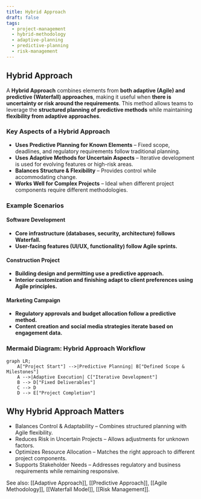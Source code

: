 ```yaml
---
title: Hybrid Approach
draft: false
tags:
  - project-management
  - hybrid-methodology
  - adaptive-planning
  - predictive-planning
  - risk-management
---
```


## **Hybrid Approach**
A **Hybrid Approach** combines elements from **both adaptive (Agile) and predictive (Waterfall) approaches**, making it useful when **there is uncertainty or risk around the requirements**. This method allows teams to leverage the **structured planning of predictive methods** while maintaining **flexibility from adaptive approaches**.

### **Key Aspects of a Hybrid Approach**
- **Uses Predictive Planning for Known Elements** – Fixed scope, deadlines, and regulatory requirements follow traditional planning.
- **Uses Adaptive Methods for Uncertain Aspects** – Iterative development is used for evolving features or high-risk areas.
- **Balances Structure & Flexibility** – Provides control while accommodating change.
- **Works Well for Complex Projects** – Ideal when different project components require different methodologies.

### **Example Scenarios**

#### **Software Development**
- **Core infrastructure (databases, security, architecture) follows Waterfall.**
- **User-facing features (UI/UX, functionality) follow Agile sprints.**

#### **Construction Project**
- **Building design and permitting use a predictive approach.**
- **Interior customization and finishing adapt to client preferences using Agile principles.**

#### **Marketing Campaign**
- **Regulatory approvals and budget allocation follow a predictive method.**
- **Content creation and social media strategies iterate based on engagement data.**

### **Mermaid Diagram: Hybrid Approach Workflow**
```mermaid
graph LR;
    A["Project Start"] -->|Predictive Planning| B["Defined Scope & Milestones"]
    A -->|Adaptive Execution| C["Iterative Development"]
    B --> D["Fixed Deliverables"]
    C --> D
    D --> E["Project Completion"]
```

## Why Hybrid Approach Matters

- Balances Control & Adaptability – Combines structured planning with Agile flexibility.
- Reduces Risk in Uncertain Projects – Allows adjustments for unknown factors.
- Optimizes Resource Allocation – Matches the right approach to different project components.
- Supports Stakeholder Needs – Addresses regulatory and business requirements while remaining responsive.

See also: [[Adaptive Approach]], [[Predictive Approach]], [[Agile Methodology]], [[Waterfall Model]], [[Risk Management]].